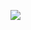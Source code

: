 ![](https://www.plantuml.com/plantuml/proxy?cache=no&src=https://raw.githubusercontent.com/oleksandrblazhko/ai-214-lukachinskij/Laboratory-Work-7/2-SoftwareDesign/2.7-PlantUML/UML-Deployment.puml)
